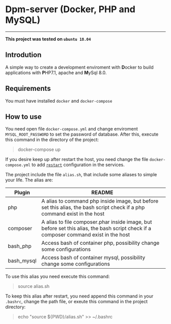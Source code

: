 # Dpm-server (Docker, PHP and MySQL)
___
**This project was tested on `ubuntu 18.04`**
## Introdution

A simple way to create a development enviroment with **D**ocker  to  build applications with **P**HP7.1, apache and **M**ySql 8.0.

## Requirements
You must have installed `docker` and `docker-compose`

## How to use
You need open file `docker-compose.yml` and change enviroment `MYSQL_ROOT_PASSWORD` to set the password of database. After this, execute this command in the directory of the project:

> docker-compose up

If you desire keep up after restart the host, you need change the file `docker-compose.yml` to add [`restart`](https://docs.docker.com/compose/compose-file/#restart) configuration in the services.

The project include the file `alias.sh`, that include some aliases to simple your life. The alias are:

| Plugin | README |
| ------ | ------ |
| php | A alias to command php inside image, but before set this alias, the bash script check if a php command exist in the host |
| composer | A alias to file composer.phar inside image, but before set this alias, the bash script check if a composer command exist in the host  |
| bash_php | Access bash of container php, possibility change some configurations |
| bash_mysql | Access bash of container mysql, possibility change some configurations |

To use this alias you need execute this command:

> source alias.sh

To keep this alias after restart, you need append this command in your `.bashrc`, change the path file, or exeute this command in the project directory:

> echo "source ${PWD}/alias.sh" >> ~/.bashrc


